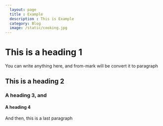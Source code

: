 ```yaml
---
  layout: page
  title : Example
  description : This is Example
  category: Blog
  image: /static/cooking.jpg
---
```


# This is a heading 1

You can write anything here, and from-mark will be convert it to paragraph

## This is a heading 2
### A heading 3, and
#### A heading 4

And then, this is a last paragraph